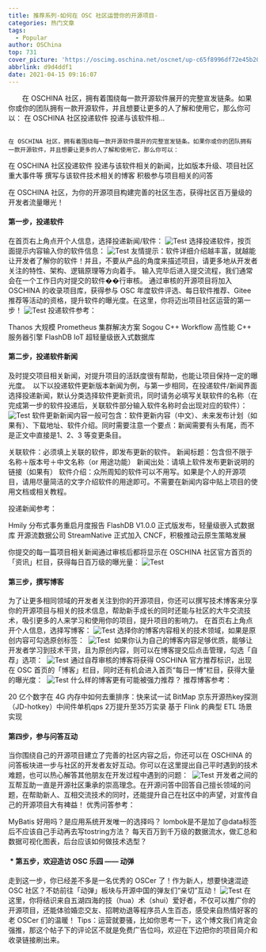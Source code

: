 ```yaml
---
title: 推荐系列-如何在 OSC 社区运营你的开源项目-
categories: 热门文章
tags:
  - Popular
author: OSChina
top: 731
cover_picture: 'https://oscimg.oschina.net/oscnet/up-c65f8996df72e45b20085be1b6a7e9c8480.png'
abbrlink: d9d4ddf1
date: 2021-04-15 09:16:07
---
```


&emsp;&emsp;在 OSCHINA 社区，拥有着围绕每一款开源软件展开的完整宣发链条。如果你或你的团队拥有一款开源软件，并且想要让更多的人了解和使用它，那么你可以： 在 OSCHINA 社区投递软件 投递与该软件相...
<!-- more -->

                                                                                                                                                                                        在 OSCHINA 社区，拥有着围绕每一款开源软件展开的完整宣发链条。如果你或你的团队拥有一款开源软件，并且想要让更多的人了解和使用它，那么你可以： 
 
 在 OSCHINA 社区投递软件 
 投递与该软件相关的新闻，比如版本升级、项目社区重大事件等 
 撰写与该软件技术相关的博客 
 积极参与项目相关的问答  
 
在 OSCHINA 社区，为你的开源项目构建完善的社区生态，获得社区百万量级的开发者流量曝光！ 
 
#### 第一步，投递软件 
在首页右上角点开个人信息，选择投递新闻/软件： 
![Test](https://oscimg.oschina.net/oscnet/up-c65f8996df72e45b20085be1b6a7e9c8480.png  '如何在 OSC 社区运营你的开源项目-') 
选择投递软件，按页面提示内容输入你的软件信息： 
![Test](https://oscimg.oschina.net/oscnet/up-c65f8996df72e45b20085be1b6a7e9c8480.png  '如何在 OSC 社区运营你的开源项目-') 
友情提示：软件详细介绍越丰富，就越能让开发者了解你的软件！并且，不要从产品的角度来描述项目，请更多地从开发者关注的特性、架构、逻辑原理等方向着手。 
输入完毕后进入提交流程，我们通常会在一个工作日内对提交的软件��行审核。 
通过审核的开源项目将加入 OSCHINA 的收录项目库，获得参与 OSC 年度软件评选、每日软件推荐、Gitee 推荐等活动的资格，提升软件的曝光度。在这里，你将迈出项目社区运营的第一步！ 
![Test](https://oscimg.oschina.net/oscnet/up-c65f8996df72e45b20085be1b6a7e9c8480.png  '如何在 OSC 社区运营你的开源项目-') 
投递软件参考： 
 
 Thanos 大规模 Prometheus 集群解决方案 
 Sogou C++ Workflow 高性能 C++ 服务器引擎 
 FlashDB IoT 超轻量级嵌入式数据库 
 
 
#### 第二步，投递软件新闻 
及时提交项目相关新闻，对提升项目的活跃度很有帮助，也能让项目保持一定的曝光度。  
以下以投递软件更新版本新闻为例，与第一步相同，在投递软件/新闻界面选择投递新闻，默认分类选择软件更新资讯，同时请务必填写关联软件的名称（在完成第一步的软件投递后，关联软件部分输入软件名称时会出现对应的软件）： 
![Test](https://oscimg.oschina.net/oscnet/up-c65f8996df72e45b20085be1b6a7e9c8480.png  '如何在 OSC 社区运营你的开源项目-') 
软件更新新闻内容一般可包含：软件更新内容（中文）、未来发布计划（如果有）、下载地址、软件介绍。同时需要注意一个要点：新闻需要有头有尾，而不是正文中直接是1、2、3 等变更条目。 
 
 关联软件：必须填上关联的软件，即发布更新的软件。 
 新闻标题：包含但不限于名称＋版本号＋中文名称（or 用途功能） 
 新闻出处：请填上软件发布更新说明的链接（如果有） 
 软件介绍：众所周知的软件可以不用写。如果是个人的开源项目，请用尽量简洁的文字介绍软件的用途即可。不需要在新闻内容中贴上项目的使用文档或相关教程。 
 
投递新闻参考： 
 
 Hmily 分布式事务重启月度报告 
 FlashDB V1.0.0 正式版发布，轻量级嵌入式数据库 
 开源流数据公司 StreamNative 正式加入 CNCF，积极推动云原生策略发展 
 
你提交的每一篇项目相关新闻通过审核后都将显示在 OSCHINA 社区官方首页的「资讯」栏目，获得每日百万级的曝光量： 
![Test](https://oscimg.oschina.net/oscnet/up-c65f8996df72e45b20085be1b6a7e9c8480.png  '如何在 OSC 社区运营你的开源项目-') 
 
#### 第三步，撰写博客 
为了让更多相同领域的开发者关注到你的开源项目，你还可以撰写技术博客来分享你的开源项目与相关的技术信息，帮助新手成长的同时还能与社区的大牛交流技术，吸引更多的人来学习和使用你的项目，提升项目的影响力。 
在首页右上角点开个人信息，选择写博客： 
![Test](https://oscimg.oschina.net/oscnet/up-c65f8996df72e45b20085be1b6a7e9c8480.png  '如何在 OSC 社区运营你的开源项目-') 
选择你的博客内容相关的技术领域，如果是原创内容可勾选原创标签： 
 ![Test](https://oscimg.oschina.net/oscnet/up-c65f8996df72e45b20085be1b6a7e9c8480.png  '如何在 OSC 社区运营你的开源项目-')  
如果你认为自己的博客内容足够优质，能够让开发者学习到技术干货，且为原创内容，则可以在博客提交后点击管理，勾选「自荐」选项： 
 ![Test](https://oscimg.oschina.net/oscnet/up-c65f8996df72e45b20085be1b6a7e9c8480.png  '如何在 OSC 社区运营你的开源项目-') 
通过自荐审核的博客将获得 OSCHINA 官方推荐标识，出现在 OSC 首页的「博客」栏目，同时还有机会进入首页“每日一博”栏目，获得大量的曝光度： 
 ![Test](https://oscimg.oschina.net/oscnet/up-c65f8996df72e45b20085be1b6a7e9c8480.png  '如何在 OSC 社区运营你的开源项目-') 
什么样的博客更有可能被强力推荐？ 
推荐博客参考： 
 
 20 亿个数字在 4G 内存中如何去重排序：快来试一试 BitMap 
 京东开源热key探测（JD-hotkey）中间件单机qps 2万提升至35万实录 
 基于 Flink 的典型 ETL 场景实现 
 
 
#### 第四步，参与问答互动 
当你围绕自己的开源项目建立了完善的社区内容之后，你还可以在 OSCHINA 的问答板块进一步与社区的开发者友好互动。你可以在这里提出自己平时遇到的技术难题，也可以热心解答其他朋友在开发过程中遇到的问题： 
 ![Test](https://oscimg.oschina.net/oscnet/up-c65f8996df72e45b20085be1b6a7e9c8480.png  '如何在 OSC 社区运营你的开源项目-') 
开发者之间的互帮互助一直是开源社区秉承的崇高理念。在开源问答中回答自己擅长领域的问题，在帮助新人、互相交流技术的同时，还能提升自己在社区中的声望，对宣传自己的开源项目大有裨益！ 
优秀问答参考： 
 
 MyBatis 好用吗？是应用系统开发唯一的选择吗？ 
 lombok是不是加了@data标签后不应该自己手动再去写tostring方法？ 
 每天百万到千万级的数据流水，做汇总和数据可视化图表，后台应该如何做技术选型？ 
 
 
####  * 第五步，欢迎造访 OSC 乐园 —— 动弹  
走到这一步，你已经差不多是一名优秀的 OSCer 了！作为新人，想要快速混迹 OSC 社区？不妨前往「动弹」板块与开源中国的弹友们“亲切”互动！ 
![Test](https://oscimg.oschina.net/oscnet/up-c65f8996df72e45b20085be1b6a7e9c8480.png  '如何在 OSC 社区运营你的开源项目-') 
在这里，你将结识来自五湖四海的技（hua）术（shui）爱好者，不仅可以推广你的开源项目，还能体验婚恋交友、招聘劝退等程序员人生百态，感受来自热情好客的老 OSCer 们的温暖！ 
Tips：运营就要骚，比如你思考一下，这个博文我们肯定会强推，那这个帖子下的评论区不就是免费广告位吗，欢迎在下边把你的项目简介和收录链接刷出来。
                                        